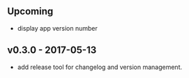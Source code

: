 ## Upcoming
* display app version number  

## v0.3.0 - 2017-05-13
* add release tool for changelog and version management. 
